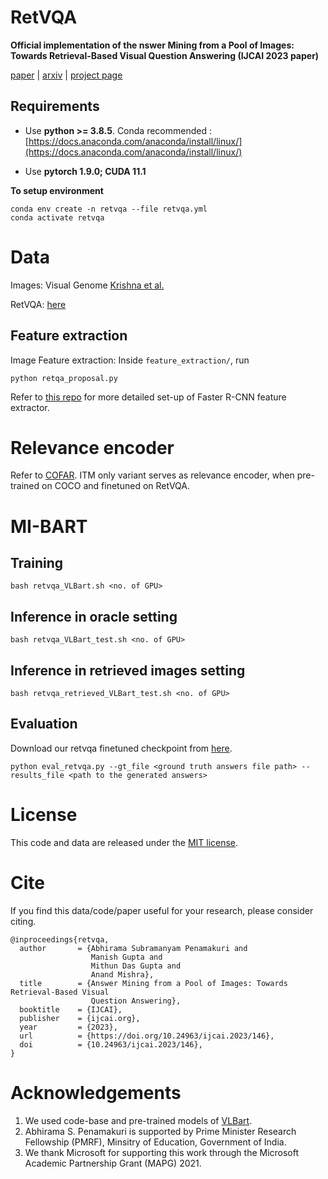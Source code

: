 # RetVQA
**Official implementation of the nswer Mining from a Pool of Images: Towards Retrieval-Based Visual Question Answering (IJCAI 2023 paper)**

[paper](https://www.ijcai.org/proceedings/2023/0146.pdf) | [arxiv](https://arxiv.org/abs/2306.16713) | [project page](https://vl2g.github.io/projects/retvqa/)

## Requirements
* Use **python >= 3.8.5**. Conda recommended : [https://docs.anaconda.com/anaconda/install/linux/](https://docs.anaconda.com/anaconda/install/linux/)

* Use **pytorch 1.9.0; CUDA 11.1**

**To setup environment**
```
conda env create -n retvqa --file retvqa.yml
conda activate retvqa
```

# Data
Images: Visual Genome [Krishna et al.](https://homes.cs.washington.edu/~ranjay/visualgenome/index.html) 


RetVQA: [here](https://drive.google.com/file/d/1j08lIXSN5Uxn5imHKXn4JIrzq5RitE04/view?usp=share_link)

## Feature extraction
Image Feature extraction: Inside ```feature_extraction/```, run

```
python retqa_proposal.py
```

Refer to [this repo](https://github.com/j-min/VL-T5) for more detailed set-up of Faster R-CNN feature extractor.

# Relevance encoder

Refer to [COFAR](https://github.com/vl2g/cofar). ITM only variant serves as relevance encoder, when pre-trained on COCO and finetuned on RetVQA.

# MI-BART 
## Training

```
bash retvqa_VLBart.sh <no. of GPU>
```

## Inference in oracle setting

```
bash retvqa_VLBart_test.sh <no. of GPU>
```

## Inference in retrieved images setting

```
bash retvqa_retrieved_VLBart_test.sh <no. of GPU>
```

## Evaluation

Download our retvqa finetuned checkpoint from [here]([https://drive.google.com/file/d/1fb85r83JMuBC1Ph03_iRm5mD8L_C6QoH/view?usp=sharing](https://drive.google.com/file/d/1cXAUzTm6XVvAsb28X63up7YHvt0tU_L_/view?usp=sharing)).

```
python eval_retvqa.py --gt_file <ground truth answers file path> --results_file <path to the generated answers>
```


# License
This code and data are released under the [MIT license](LICENSE.txt).

# Cite
If you find this data/code/paper useful for your research, please consider citing.

```
@inproceedings{retvqa,
  author       = {Abhirama Subramanyam Penamakuri and
                  Manish Gupta and
                  Mithun Das Gupta and
                  Anand Mishra},
  title        = {Answer Mining from a Pool of Images: Towards Retrieval-Based Visual
                  Question Answering},
  booktitle    = {IJCAI},
  publisher    = {ijcai.org},
  year         = {2023},
  url          = {https://doi.org/10.24963/ijcai.2023/146},
  doi          = {10.24963/ijcai.2023/146},
}
```

# Acknowledgements
1. We used code-base and pre-trained models of [VLBart](https://github.com/j-min/VL-T5).
2. Abhirama S. Penamakuri is supported by Prime Minister Research Fellowship (PMRF), Minsitry of Education, Government of India.
3. We thank Microsoft for supporting this work through the Microsoft Academic Partnership Grant (MAPG) 2021. 

